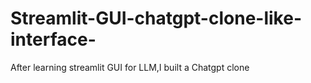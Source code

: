 # Streamlit-GUI-chatgpt-clone-like-interface-
After learning streamlit GUI for LLM,I built a Chatgpt clone 
